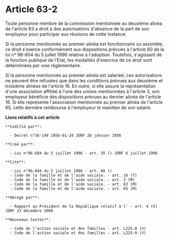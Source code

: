 # Article 63-2

Toute personne membre de la commission mentionnée au deuxième alinéa de l'article 63 a droit à des autorisations d'absence de
la part de son employeur pour participer aux réunions de cette instance.

Si la personne mentionnée au premier alinéa est fonctionnaire ou assimilée, ce droit s'exerce conformément aux dispositions
prévues à l'article 60 de la loi n° 96-604 du 5 juillet 1996 relative à l'adoption. Toutefois, s'agissant de la fonction
publique de l'Etat, les modalités d'exercice de ce droit sont déterminées par voie réglementaire.

Si la personne mentionnée au premier alinéa est salariée, ces autorisations ne peuvent être refusées que dans les conditions
prévues aux deuxième et troisième alinéas de l'article 16. En outre, si elle assure la représentation d'une association
affiliée à l'une des unions mentionnées à l'article 3, son employeur bénéficie des dispositions prévues au dernier alinéa de
l'article 16. Si elle représente l'association mentionnée au premier alinéa de l'article 65, cette dernière rembourse à
l'employeur le maintien de son salaire.

**Liens relatifs à cet article**

	**Codifié par**:

	  - Décret n°56-149 1956-01-24 JORF 28 janvier 1956

	**Créé par**:

	  - Loi n°96-604 du 5 juillet 1996 - art. 35 () JORF 6 juillet 1996

	**Cite**:

	  - Loi n°96-604 du 5 juillet 1996 - art. 60 ()
	  - Code de la famille et de l'aide sociale. - art. 16 (T)
	  - Code de la famille et de l'aide sociale. - art. 3 (M)
	  - Code de la famille et de l'aide sociale. - art. 63 (M)
	  - Code de la famille et de l'aide sociale. - art. 65 (M)

	**Abrogé par**:

	  - Rapport au Président de la République relatif à l' - art. 4 (V) JORF 23 décembre 2000

	**Nouveaux textes**:

	  - Code de l'action sociale et des familles - art. L225-8 (V)
	  - Code de l'action sociale et des familles - art. L225-9 (V)
